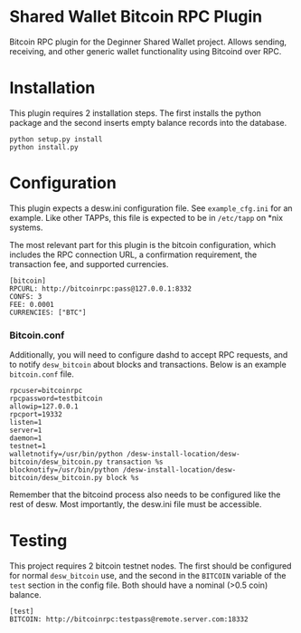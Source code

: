 # Shared Wallet Bitcoin RPC Plugin

Bitcoin RPC plugin for the Deginner Shared Wallet project. Allows sending, receiving, and other generic wallet functionality using Bitcoind over RPC.

# Installation

This plugin requires 2 installation steps. The first installs the python package and the second inserts empty balance records into the database.

```
python setup.py install
python install.py
```

# Configuration

This plugin expects a desw.ini configuration file. See `example_cfg.ini` for an example. Like other TAPPs, this file is expected to be in `/etc/tapp` on *nix systems.

The most relevant part for this plugin is the bitcoin configuration, which includes the RPC connection URL, a confirmation requirement, the transaction fee, and supported currencies.

```
[bitcoin]
RPCURL: http://bitcoinrpc:pass@127.0.0.1:8332
CONFS: 3
FEE: 0.0001
CURRENCIES: ["BTC"]
```

### Bitcoin.conf

Additionally, you will need to configure dashd to accept RPC requests, and to notify `desw_bitcoin` about blocks and transactions. Below is an example `bitcoin.conf` file.

```
rpcuser=bitcoinrpc
rpcpassword=testbitcoin
allowip=127.0.0.1
rpcport=19332
listen=1
server=1
daemon=1
testnet=1
walletnotify=/usr/bin/python /desw-install-location/desw-bitcoin/desw_bitcoin.py transaction %s
blocknotify=/usr/bin/python /desw-install-location/desw-bitcoin/desw_bitcoin.py block %s
```

Remember that the bitcoind process also needs to be configured like the rest of desw. Most importantly, the desw.ini file must be accessible.

# Testing

This project requires 2 bitcoin testnet nodes. The first should be configured for normal `desw_bitcoin` use, and the second in the `BITCOIN` variable of the `test` section in the config file. Both should have a nominal (>0.5 coin) balance.

```
[test]
BITCOIN: http://bitcoinrpc:testpass@remote.server.com:18332
```